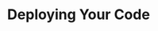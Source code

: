 ---
title: Deploying Your Code
source: "/guides/microservices/deploy-rest-api-nodejs-mongodb-charts"
weight: 2
---